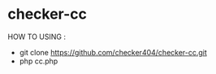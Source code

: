 # checker-cc

HOW TO USING :

- git clone https://github.com/checker404/checker-cc.git
- php cc.php
